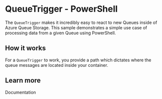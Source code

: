 # QueueTrigger - PowerShell

The `QueueTrigger` makes it incredibly easy to react to new Queues inside of Azure Queue Storage. This sample demonstrates a simple use case of processing data from a given Queue using PowerShell.

## How it works

For a `QueueTrigger` to work, you provide a path which dictates where the queue messages are located inside your container.

## Learn more

<TODO> Documentation
